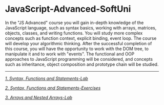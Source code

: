 # JavaScript-Advanced-SoftUni
In the "JS Advanced" course you will gain in-depth knowledge of the JavaScript language, such as syntax basics, working with arrays, matrices, objects, classes, and writing functions. You will study more complex concepts such as function context, explicit binding, event loop. The course will develop your algorithmic thinking. After the successful completion of this course, you will have the opportunity to work with the DOM tree, to manipulate it and to work with "events". The functional and OOP approaches to JavaScript programming will be considered, and concepts such as inheritance, object composition and prototype chain will be studied.

-------------------------------------------------------------------------------------------------------------------------------------------------------------------------


[*1. Syntax, Functions and Statements-Lab*](https://github.com/calisthenicsGuy/JavaScript-Advanced-SoftUni/tree/main/1.%20Syntax%2C%20Functions%20and%20Statements-Lab)

[*2. Syntax, Functions and Statements-Exercises*](https://github.com/calisthenicsGuy/JavaScript-Advanced-SoftUni/tree/main/2.%20Syntax%2C%20Functions%20and%20Statements-Exercises)

[*3. Arrays and Nested Arrays-Lab*](https://github.com/calisthenicsGuy/JavaScript-Advanced-SoftUni/tree/main/3.%20Arrays%20and%20Nested%20Arrays-Lab)
